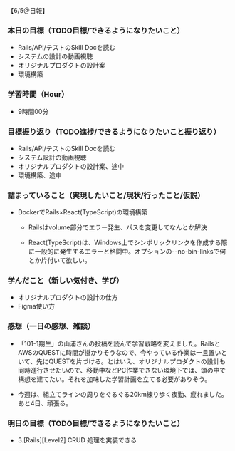 【6/5＠日報】
### 本日の目標（TODO目標/できるようになりたいこと）
- Rails/API/テストのSkill Docを読む
- システムの設計の動画視聴
- オリジナルプロダクトの設計案
- 環境構築
### 学習時間（Hour）
- 9時間00分
### 目標振り返り（TODO進捗/できるようになりたいこと振り返り）
- Rails/API/テストのSkill Docを読む
- システム設計の動画視聴
- オリジナルプロダクトの設計案、途中
- 環境構築、途中
### 詰まっていること（実現したいこと/現状/行ったこと/仮説）
- DockerでRails×React(TypeScript)の環境構築

    - Railsはvolume部分でエラー発生、パスを変更してなんとか解決

    - React(TypeScript)は、Windows上でシンボリックリンクを作成する際に一般的に発生するエラーと格闘中。オプションの--no-bin-linksで何とか片付いて欲しい。

### 学んだこと（新しい気付き、学び）
- オリジナルプロダクトの設計の仕方
- Figma使い方

### 感想（一日の感想、雑談）
- 「101-1期生」の山浦さんの投稿を読んで学習戦略を変えました。RailsとAWSのQUESTに時間が掛かりそうなので、今やっている作業は一旦置いといて、先にQUESTを片づける。とはいえ、オリジナルプロダクトの設計も同時進行させたいので、移動中などPC作業できない環境下では、頭の中で構想を建てたい。それを加味した学習計画を立てる必要がありそう。

- 今週は、組立てラインの周りをぐるぐる20km練り歩く夜勤、疲れました。あと4日、頑張る。

### 明日の目標（TODO目標/できるようになりたいこと）
- 3.[Rails][Level2] CRUD 処理を実装できる
